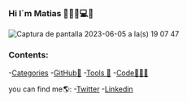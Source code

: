 ### Hi I´m Matias 👨🏻‍💻💻🤓
![Captura de pantalla 2023-06-05 a la(s) 19 07 47](https://github.com/matyx567/matyx567/assets/58788117/a3a7fc69-5f2d-4fc9-a9c6-fdaebab58c53)

### Contents:
-[Categories](#categories)
-[GitHub🦾](#github)
-[Tools 🔧](#angular-#react,#SQL,#GIT)
-[Code👨🏻‍💻](#JavaScript,#HTML,CSS)

you can find me🌎:
-[Twitter](https://twitter.com/MatiasM65380247)
-[Linkedin](https://www.linkedin.com/in/matias-morales-olave-663468198/)
<!--
**matyx567/matyx567** is a ✨ _special_ ✨ repository because its `README.md` (this file) appears on your GitHub profile.

Here are some ideas to get you started:

- 🔭 I’m currently working on ...
- 🌱 I’m currently learning ...
- 👯 I’m looking to collaborate on ...
- 🤔 I’m looking for help with ...
- 💬 Ask me about ...
- 📫 How to reach me: ...
- 😄 Pronouns: ...
- ⚡ Fun fact: ...
-->
